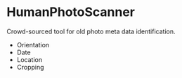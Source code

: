 # HumanPhotoScanner
Crowd-sourced tool for old photo meta data identification.

- Orientation
- Date
- Location
- Cropping
